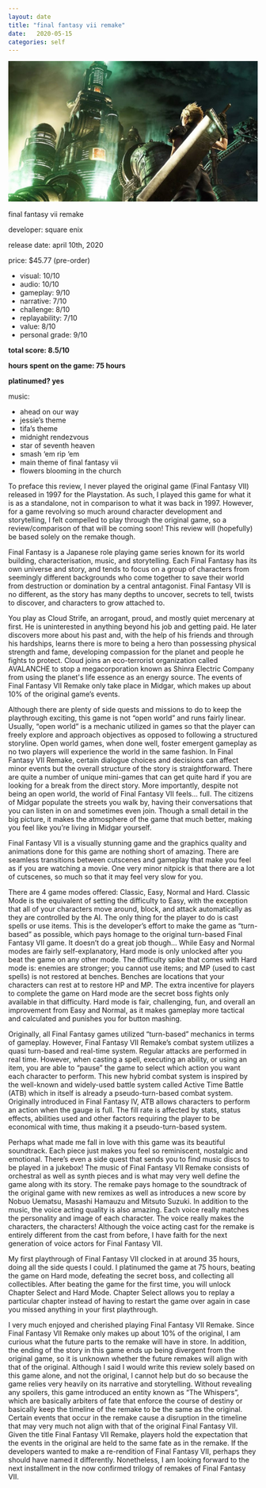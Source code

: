 ```yaml
---
layout: date
title: "final fantasy vii remake"
date:   2020-05-15
categories: self
---
```


![cloud](/assets/img/cloud.jpg)

final fantasy vii remake

developer: square enix

release date: april 10th, 2020

price: $45.77 (pre-order)

- visual: 10/10
- audio: 10/10
- gameplay: 9/10
- narrative: 7/10
- challenge: 8/10
- replayability: 7/10
- value: 8/10
- personal grade: 9/10

**total score: 8.5/10**

**hours spent on the game: 75 hours**

**platinumed? yes**

music: 
- ahead on our way
- jessie’s theme
- tifa’s theme
- midnight rendezvous
- star of seventh heaven
- smash ‘em rip ‘em
- main theme of final fantasy vii
- flowers blooming in the church

To preface this review, I never played the original game (Final Fantasy VII) released in 1997 for the Playstation. As such, I played this game for what it is as a standalone, not in comparison to what it was back in 1997. However, for a game revolving so much around character development and storytelling, I felt compelled to play through the original game, so a review/comparison of that will be coming soon! This review will (hopefully) be based solely on the remake though.

Final Fantasy is a Japanese role playing game series known for its world building, characterisation, music, and storytelling. Each Final Fantasy has its own universe and story, and tends to focus on a group of characters from seemingly different backgrounds who come together to save their world from destruction or domination by a central antagonist. Final Fantasy VII is no different, as the story has many depths to uncover, secrets to tell, twists to discover, and characters to grow attached to.

You play as Cloud Strife, an arrogant, proud, and mostly quiet mercenary at first. He is uninterested in anything beyond his job and getting paid.  He later discovers more about his past and, with the help of his friends and through his hardships, learns there is more to being a hero than possessing physical strength and fame, developing compassion for the planet and people he fights to protect. Cloud joins an eco-terrorist organization called AVALANCHE to stop a megacorporation known as Shinra Electric Company from using the planet's life essence as an energy source. The events of Final Fantasy VII Remake only take place in Midgar, which makes up about 10% of the original game’s events.

Although there are plenty of side quests and missions to do to keep the playthrough exciting, this game is not “open world” and runs fairly linear. Usually, “open world” is a mechanic utilized in games so that the player can freely explore and approach objectives as opposed to following a structured storyline. Open world games, when done well, foster emergent gameplay as no two players will experience the world in the same fashion. In Final Fantasy VII Remake, certain dialogue choices and decisions can affect minor events but the overall structure of the story is straightforward. There are quite a number of unique mini-games that can get quite hard if you are looking for a break from the direct story. More importantly, despite not being an open world, the world of Final Fantasy VII feels… full. The citizens of Midgar populate the streets you walk by, having their conversations that you can listen in on and sometimes even join. Though a small detail in the big picture, it makes the atmosphere of the game that much better, making you feel like you’re living in Midgar yourself.

Final Fantasy VII is a visually stunning game and the graphics quality and animations done for this game are nothing short of amazing. There are seamless transitions between cutscenes and gameplay that make you feel as if you are watching a movie. One very minor nitpick is that there are a lot of cutscenes, so much so that it may feel very slow for you.

There are 4 game modes offered: Classic, Easy, Normal and Hard. Classic Mode is the equivalent of setting the difficulty to Easy, with the exception that all of your characters move around, block, and attack automatically as they are controlled by the AI. The only thing for the player to do is cast spells or use items. This is the developer’s effort to make the game as “turn-based” as possible, which pays homage to the original turn-based Final Fantasy VII game. It doesn’t do a great job though… While Easy and Normal modes are fairly self-explanatory, Hard mode is only unlocked after you beat the game on any other mode. The difficulty spike that comes with Hard mode is: enemies are stronger; you cannot use items; and MP (used to cast spells) is not restored at benches. Benches are locations that your characters can rest at to restore HP and MP. The extra incentive for players to complete the game on Hard mode are the secret boss fights only available in that difficulty. Hard mode is fair, challenging, fun, and overall an improvement from Easy and Normal, as it makes gameplay more tactical and calculated and punishes you for button mashing.

Originally, all Final Fantasy games utilized “turn-based” mechanics in terms of gameplay. However, Final Fantasy VII Remake’s combat system utilizes a quasi turn-based and real-time system. Regular attacks are performed in real time. However, when casting a spell, executing an ability, or using an item, you are able to “pause” the game to select which action you want each character to perform. This new hybrid combat system is inspired by the well-known and widely-used battle system called Active Time Battle (ATB) which in itself is already a pseudo-turn-based combat system. Originally introduced in Final Fantasy IV,  ATB allows characters to perform an action when the gauge is full. The fill rate is affected by stats, status effects, abilities used and other factors requiring the player to be economical with time, thus making it a pseudo-turn-based system.

Perhaps what made me fall in love with this game was its beautiful soundtrack. Each piece just makes you feel so reminiscent, nostalgic and emotional. There’s even a side quest that sends you to find music discs to be played in a jukebox! The music of Final Fantasy VII Remake consists of orchestral as well as synth pieces and is what may very well define the game along with its story. The remake pays homage to the soundtrack of the original game with new remixes as well as introduces a new score by Nobuo Uematsu, Masashi Hamauzu and Mitsuto Suzuki. In addition to the music, the voice acting quality is also amazing. Each voice really matches the personality and image of each character. The voice really makes the characters, the characters! Although the voice acting cast for the remake is entirely different from the cast from before, I have faith for the next generation of voice actors for Final Fantasy VII.

My first playthrough of Final Fantasy VII clocked in at around 35 hours, doing all the side quests I could. I platinumed the game at 75 hours, beating the game on Hard mode, defeating the secret boss, and collecting all collectibles. After beating the game for the first time, you will unlock Chapter Select and Hard Mode. Chapter Select allows you to replay a particular chapter instead of having to restart the game over again in case you missed anything in your first playthrough. 

I very much enjoyed and cherished playing Final Fantasy VII Remake. Since Final Fantasy VII Remake only makes up about 10% of the original, I am curious what the future parts to the remake will have in store. In addition, the ending of the story in this game ends up being divergent from the original game, so it is unknown whether the future remakes will align with that of the original. Although I said I would write this review solely based on this game alone, and not the original, I cannot help but do so because the game relies very heavily on its narrative and storytelling. Without revealing any spoilers, this game introduced an entity known as “The Whispers”, which are basically arbiters of fate that enforce the course of destiny or basically keep the timeline of the remake to be the same as the original. Certain events that occur in the remake cause a disruption in the timeline that may very much not align with that of the original Final Fantasy VII. Given the title Final Fantasy VII Remake, players hold the expectation that the events in the original are held to the same fate as in the remake. If the developers wanted to make a re-rendition of Final Fantasy VII, perhaps they should have named it differently. Nonetheless, I am looking forward to the next installment in the now confirmed trilogy of remakes of Final Fantasy VII.
